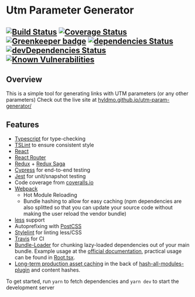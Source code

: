 # Utm Parameter Generator
[![Build Status](https://travis-ci.org/hyldmo/utm-param-generator.svg?branch=master)](https://travis-ci.org/hyldmo/utm-param-generator)
[![Coverage Status](https://coveralls.io/repos/github/hyldmo/utm-param-generator/badge.svg?branch=master)](https://coveralls.io/github/hyldmo/utm-param-generator?branch=master)
[![Greenkeeper badge](https://badges.greenkeeper.io/hyldmo/utm-param-generator.svg)](https://greenkeeper.io/)
[![dependencies Status](https://david-dm.org/hyldmo/utm-param-generator/status.svg)](https://david-dm.org/hyldmo/utm-param-generator)
[![devDependencies Status](https://david-dm.org/hyldmo/utm-param-generator/dev-status.svg)](https://david-dm.org/hyldmo/utm-param-generator?type=dev)
[![Known Vulnerabilities](https://snyk.io/test/github/hyldmo/utm-param-generator/badge.svg?targetFile=package.json)](https://snyk.io/test/github/hyldmo/utm-param-generator?targetFile=package.json)
----

## Overview ##
This is a simple tool for generating links with UTM parameters (or any other parameters)
Check out the live site at [hyldmo.github.io/utm-param-generator/](https://hyldmo.github.io/utm-param-generator/)

## Features ##
- [Typescript](http://www.typescriptlang.org/) for type-checking
- [TSLint](https://palantir.github.io/tslint/) to ensure consistent style
- [React](https://reactjs.org/)
- [React Router](https://reacttraining.com/react-router/)
- [Redux](https://redux.js.org/) + [Redux Saga](https://redux-saga.js.org/)
- [Cypress](https://www.cypress.io/) for end-to-end testing
- [Jest](https://facebook.github.io/jest/) for unit/snapshot testing
- Code coverage from [coveralls.io](https://coveralls.io/)
- [Webpack](https://webpack.js.org/)
  - Hot Module Reloading
  - Bundle hashing to allow for easy caching (npm dependencies are also splitted so that you can update your source code without making the user reload the vendor bundle)
- [less](http://lesscss.org/) support
- Autoprefixing with [PostCSS](http://postcss.org/)
- [Stylelint](https://stylelint.io/) for linting less/CSS
- [Travis](https://travis-ci.org/) for CI
- [Bundle-Loader](https://www.npmjs.com/package/bundle-loader) for chunking lazy-loaded dependencies out of your main bundle. Example usage at the [official documentation](https://webpack.js.org/loaders/bundle-loader/), practical usage can be found in [Root.tsx](src/components/App/Root.tsx#L26).
- [Long-term production asset caching](https://webpack.js.org/guides/caching/) in the back of [hash-all-modules-plugin](https://www.npmjs.com/package/hash-all-modules-plugin) and content hashes.

To get started, run `yarn` to fetch dependencies and `yarn dev` to start the development server
